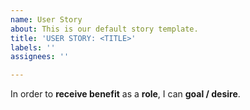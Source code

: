 ```yaml
---
name: User Story
about: This is our default story template.
title: 'USER STORY: <TITLE>'
labels: ''
assignees: ''

---
```


In order to **receive benefit** as a **role**, I can **goal / desire**.
